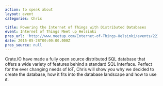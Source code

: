 ```yaml
---
action: to speak about
layout: event
categories: Chris

title: Powering the Internet of Things with Distributed Databases
event: Internet of Things Meet up Helsinki
pres_url: 'http://www.meetup.com/Internet-of-Things-Helsinki/events/221317511/'
date: 2015-05-28T00:00:00.000Z
pres_source: null
---
```


Crate.IO have made a fully open source distributed SQL database that offers a wide variety of features behind a standard SQL Interface. Perfect for the ever changing needs of IoT, Chris will show you why we decided to create the database, how it fits into the database landscape and how to use it.
